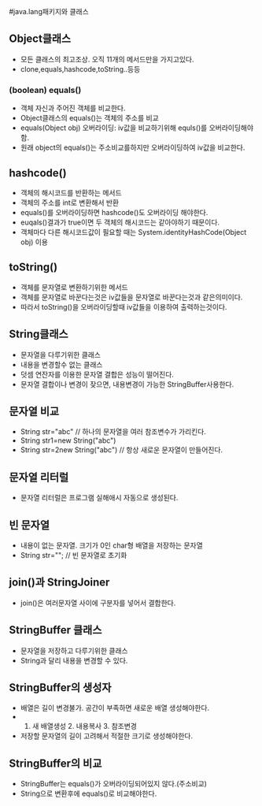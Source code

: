 #java.lang패키지와 클래스  

## Object클래스
- 모든 클래스의 최고조상. 오직 11개의 메서드만을 가지고있다.  
-  clone,equals,hashcode,toString..등등  

### (boolean) equals()  
- 객체 자신과 주어진 객체를 비교한다.  
- Object클래스의 equals()는 객체의 주소를 비교  
- equals(Object obj) 오버라이딩: iv값을 비교하기위해 equls()를 오버라이딩해야함.  
- 원래 object의 equals()는 주소비교를하지만 오버라이딩하여 iv값을 비교한다.  

## hashcode()  
- 객체의 해시코드를 반환하는 메서드  
- 객체의 주소를 int로 변환해서 반환  
- equals()를 오버라이딩하면 hashcode()도 오버라이딩 해야한다.  
- euqals()결과가 true이면 두 객체의 해시코드는 같아야하기 때문이다.  
- 객체마다 다른 해시코드값이 필요할 때는 System.identityHashCode(Object obj) 이용  

## toString()  
- 객체를 문자열로 변환하기위한 메서드  
- 객체를 문자열로 바꾼다는것은 iv값들을 문자열로 바꾼다는것과 같은의미이다.  
- 따라서 toString()을 오버라이딩할때 iv값들을 이용하여 출력하는것이다.  

## String클래스  
- 문자열을 다루기위한 클래스  
- 내용을 변경할수 없는 클래스  
- 덧셈 연잔자를 이용한 문자열 결합은 성능이 떨어진다.  
- 문자열 결합이나 변경이 잦으면, 내용변경이 가능한 StringBuffer사용한다.  

## 문자열 비교
- String str="abc" // 하나의 문자열을 여러 참조변수가 가리킨다.  
- String str1=new String("abc") 
- String str=2new String("abc") // 항상 새로운 문자열이 만들어진다.  

## 문자열 리터럴  
- 문자열 리터럴은 프로그램 실해애시 자동으로 생성된다.  
## 빈 문자열  
- 내용이 없는 문자열. 크기가 0인 char형 배열을 저장하는 문자열  
- String str="";  // 빈 문자열로 초기화  

## join()과 StringJoiner  
- join()은 여러문자열 사이에 구분자를 넣어서 결합한다.  

## StringBuffer 클래스
- 문자열을 저장하고 다루기위한 클래스  
- String과 달리 내용을 변경할 수 있다.  

## StringBuffer의 생성자  
- 배열은 길이 변경불가. 공간이 부족하면 새로운 배열 생성해야한다.  
- 1. 새 배열생성  2. 내용복사 3. 참조변경  
- 저장할 문자열의 길이 고려해서 적절한 크기로 생성해야한다.  

## StringBuffer의 비교  
- StringBuffer는 equals()가 오버라이딩되어있지 않다.(주소비교)  
- String으로 변환후에 equals()로 비교해야한다.  
